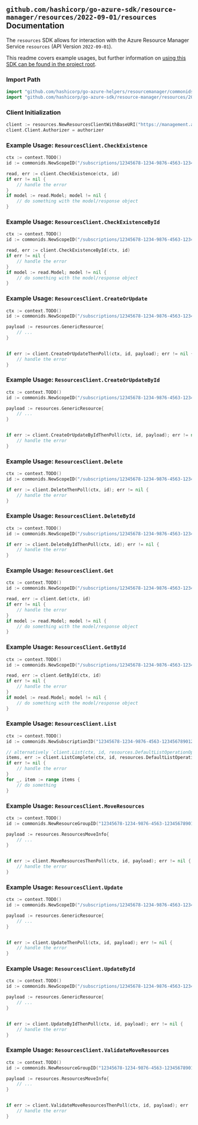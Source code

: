 
## `github.com/hashicorp/go-azure-sdk/resource-manager/resources/2022-09-01/resources` Documentation

The `resources` SDK allows for interaction with the Azure Resource Manager Service `resources` (API Version `2022-09-01`).

This readme covers example usages, but further information on [using this SDK can be found in the project root](https://github.com/hashicorp/go-azure-sdk/tree/main/docs).

### Import Path

```go
import "github.com/hashicorp/go-azure-helpers/resourcemanager/commonids"
import "github.com/hashicorp/go-azure-sdk/resource-manager/resources/2022-09-01/resources"
```


### Client Initialization

```go
client := resources.NewResourcesClientWithBaseURI("https://management.azure.com")
client.Client.Authorizer = authorizer
```


### Example Usage: `ResourcesClient.CheckExistence`

```go
ctx := context.TODO()
id := commonids.NewScopeID("/subscriptions/12345678-1234-9876-4563-123456789012/resourceGroups/some-resource-group")

read, err := client.CheckExistence(ctx, id)
if err != nil {
	// handle the error
}
if model := read.Model; model != nil {
	// do something with the model/response object
}
```


### Example Usage: `ResourcesClient.CheckExistenceById`

```go
ctx := context.TODO()
id := commonids.NewScopeID("/subscriptions/12345678-1234-9876-4563-123456789012/resourceGroups/some-resource-group")

read, err := client.CheckExistenceById(ctx, id)
if err != nil {
	// handle the error
}
if model := read.Model; model != nil {
	// do something with the model/response object
}
```


### Example Usage: `ResourcesClient.CreateOrUpdate`

```go
ctx := context.TODO()
id := commonids.NewScopeID("/subscriptions/12345678-1234-9876-4563-123456789012/resourceGroups/some-resource-group")

payload := resources.GenericResource{
	// ...
}


if err := client.CreateOrUpdateThenPoll(ctx, id, payload); err != nil {
	// handle the error
}
```


### Example Usage: `ResourcesClient.CreateOrUpdateById`

```go
ctx := context.TODO()
id := commonids.NewScopeID("/subscriptions/12345678-1234-9876-4563-123456789012/resourceGroups/some-resource-group")

payload := resources.GenericResource{
	// ...
}


if err := client.CreateOrUpdateByIdThenPoll(ctx, id, payload); err != nil {
	// handle the error
}
```


### Example Usage: `ResourcesClient.Delete`

```go
ctx := context.TODO()
id := commonids.NewScopeID("/subscriptions/12345678-1234-9876-4563-123456789012/resourceGroups/some-resource-group")

if err := client.DeleteThenPoll(ctx, id); err != nil {
	// handle the error
}
```


### Example Usage: `ResourcesClient.DeleteById`

```go
ctx := context.TODO()
id := commonids.NewScopeID("/subscriptions/12345678-1234-9876-4563-123456789012/resourceGroups/some-resource-group")

if err := client.DeleteByIdThenPoll(ctx, id); err != nil {
	// handle the error
}
```


### Example Usage: `ResourcesClient.Get`

```go
ctx := context.TODO()
id := commonids.NewScopeID("/subscriptions/12345678-1234-9876-4563-123456789012/resourceGroups/some-resource-group")

read, err := client.Get(ctx, id)
if err != nil {
	// handle the error
}
if model := read.Model; model != nil {
	// do something with the model/response object
}
```


### Example Usage: `ResourcesClient.GetById`

```go
ctx := context.TODO()
id := commonids.NewScopeID("/subscriptions/12345678-1234-9876-4563-123456789012/resourceGroups/some-resource-group")

read, err := client.GetById(ctx, id)
if err != nil {
	// handle the error
}
if model := read.Model; model != nil {
	// do something with the model/response object
}
```


### Example Usage: `ResourcesClient.List`

```go
ctx := context.TODO()
id := commonids.NewSubscriptionID("12345678-1234-9876-4563-123456789012")

// alternatively `client.List(ctx, id, resources.DefaultListOperationOptions())` can be used to do batched pagination
items, err := client.ListComplete(ctx, id, resources.DefaultListOperationOptions())
if err != nil {
	// handle the error
}
for _, item := range items {
	// do something
}
```


### Example Usage: `ResourcesClient.MoveResources`

```go
ctx := context.TODO()
id := commonids.NewResourceGroupID("12345678-1234-9876-4563-123456789012", "example-resource-group")

payload := resources.ResourcesMoveInfo{
	// ...
}


if err := client.MoveResourcesThenPoll(ctx, id, payload); err != nil {
	// handle the error
}
```


### Example Usage: `ResourcesClient.Update`

```go
ctx := context.TODO()
id := commonids.NewScopeID("/subscriptions/12345678-1234-9876-4563-123456789012/resourceGroups/some-resource-group")

payload := resources.GenericResource{
	// ...
}


if err := client.UpdateThenPoll(ctx, id, payload); err != nil {
	// handle the error
}
```


### Example Usage: `ResourcesClient.UpdateById`

```go
ctx := context.TODO()
id := commonids.NewScopeID("/subscriptions/12345678-1234-9876-4563-123456789012/resourceGroups/some-resource-group")

payload := resources.GenericResource{
	// ...
}


if err := client.UpdateByIdThenPoll(ctx, id, payload); err != nil {
	// handle the error
}
```


### Example Usage: `ResourcesClient.ValidateMoveResources`

```go
ctx := context.TODO()
id := commonids.NewResourceGroupID("12345678-1234-9876-4563-123456789012", "example-resource-group")

payload := resources.ResourcesMoveInfo{
	// ...
}


if err := client.ValidateMoveResourcesThenPoll(ctx, id, payload); err != nil {
	// handle the error
}
```
